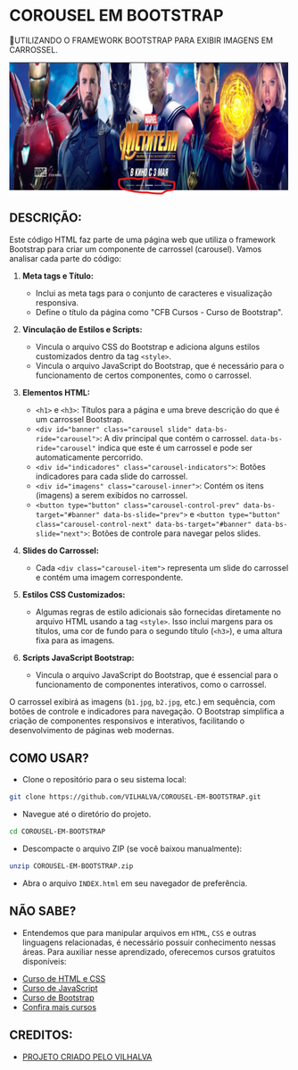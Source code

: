 # COROUSEL EM BOOTSTRAP
🌹UTILIZANDO O FRAMEWORK BOOTSTRAP PARA EXIBIR IMAGENS EM CARROSSEL.

<img src="FOTO.png" align="center" width="500"> <br>

## DESCRIÇÃO:
Este código HTML faz parte de uma página web que utiliza o framework Bootstrap para criar um componente de carrossel (carousel). Vamos analisar cada parte do código:

1. **Meta tags e Título:**
   - Inclui as meta tags para o conjunto de caracteres e visualização responsiva.
   - Define o título da página como "CFB Cursos - Curso de Bootstrap".

2. **Vinculação de Estilos e Scripts:**
   - Vincula o arquivo CSS do Bootstrap e adiciona alguns estilos customizados dentro da tag `<style>`.
   - Vincula o arquivo JavaScript do Bootstrap, que é necessário para o funcionamento de certos componentes, como o carrossel.

3. **Elementos HTML:**
   - `<h1>` e `<h3>`: Títulos para a página e uma breve descrição do que é um carrossel Bootstrap.
   - `<div id="banner" class="carousel slide" data-bs-ride="carousel">`: A div principal que contém o carrossel. `data-bs-ride="carousel"` indica que este é um carrossel e pode ser automaticamente percorrido.
   - `<div id="indicadores" class="carousel-indicators">`: Botões indicadores para cada slide do carrossel.
   - `<div id="imagens" class="carousel-inner">`: Contém os itens (imagens) a serem exibidos no carrossel.
   - `<button type="button" class="carousel-control-prev" data-bs-target="#banner" data-bs-slide="prev">` e `<button type="button" class="carousel-control-next" data-bs-target="#banner" data-bs-slide="next">`: Botões de controle para navegar pelos slides.

4. **Slides do Carrossel:**
   - Cada `<div class="carousel-item">` representa um slide do carrossel e contém uma imagem correspondente.

5. **Estilos CSS Customizados:**
   - Algumas regras de estilo adicionais são fornecidas diretamente no arquivo HTML usando a tag `<style>`. Isso inclui margens para os títulos, uma cor de fundo para o segundo título (`<h3>`), e uma altura fixa para as imagens.

6. **Scripts JavaScript Bootstrap:**
   - Vincula o arquivo JavaScript do Bootstrap, que é essencial para o funcionamento de componentes interativos, como o carrossel.

O carrossel exibirá as imagens (`b1.jpg`, `b2.jpg`, etc.) em sequência, com botões de controle e indicadores para navegação. O Bootstrap simplifica a criação de componentes responsivos e interativos, facilitando o desenvolvimento de páginas web modernas.

## COMO USAR?
* Clone o repositório para o seu sistema local:

```bash
git clone https://github.com/VILHALVA/COROUSEL-EM-BOOTSTRAP.git
```

* Navegue até o diretório do projeto.

```bash
cd COROUSEL-EM-BOOTSTRAP
```

* Descompacte o arquivo ZIP (se você baixou manualmente):

```bash
unzip COROUSEL-EM-BOOTSTRAP.zip
```
* Abra o arquivo `INDEX.html` em seu navegador de preferência.

## NÃO SABE?
- Entendemos que para manipular arquivos em `HTML`, `CSS` e outras linguagens relacionadas, é necessário possuir conhecimento nessas áreas. Para auxiliar nesse aprendizado, oferecemos cursos gratuitos disponíveis:
* [Curso de HTML e CSS](https://github.com/VILHALVA/CURSO-DE-HTML-E-CSS)
* [Curso de JavaScript](https://github.com/VILHALVA/CURSO-DE-JAVASCRIPT)
* [Curso de Bootstrap](https://github.com/VILHALVA/CURSO-DE-BOOTSTRAP)
* [Confira mais cursos](https://github.com/VILHALVA?tab=repositories&q=+topic:CURSO)

## CREDITOS:
- [PROJETO CRIADO PELO VILHALVA](https://github.com/VILHALVA)
